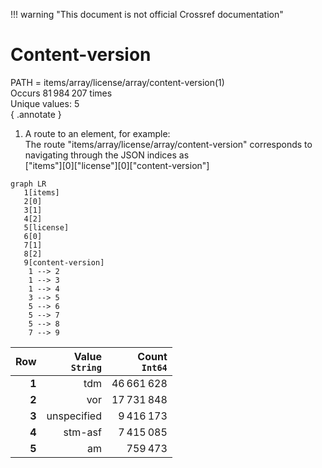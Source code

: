 !!! warning "This document is not official Crossref documentation"
# Content-version
PATH = items/array/license/array/content-version(1)  
Occurs 81 984 207 times  
Unique values: 5  
{ .annotate }

1. A route to an element, for example:  
   The route "items/array/license/array/content-version" corresponds to navigating through the JSON indices as  
   ["items"][0]["license"][0]["content-version"]  

```mermaid
graph LR
   1[items]
   2[0]
   3[1]
   4[2]
   5[license]
   6[0]
   7[1]
   8[2]
   9[content-version]
    1 --> 2
    1 --> 3
    1 --> 4
    3 --> 5
    5 --> 6
    5 --> 7
    5 --> 8
    7 --> 9
```

| **Row** | **Value**<br>`String` | **Count**<br>`Int64` |
|--------:|----------------------:|---------------------:|
| **1**   | tdm                   | 46 661 628           |
| **2**   | vor                   | 17 731 848           |
| **3**   | unspecified           | 9 416 173            |
| **4**   | stm-asf               | 7 415 085            |
| **5**   | am                    | 759 473              |

